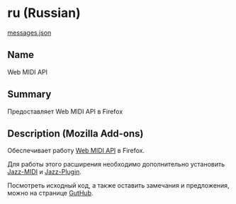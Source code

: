 # ru (Russian)

[messages.json](../firefox/web-midi/_locales/ru/messages.json)

## Name
Web MIDI API

## Summary
Предоставляет Web MIDI API в Firefox

## Description (Mozilla Add-ons)
Обеспечивает работу <a href=http://webaudio.github.io/web-midi-api>Web MIDI API</a> в Firefox.

Для работы этого расширения необходимо дополнительно установить <a href=https://addons.mozilla.org/firefox/addon/jazz-midi>Jazz-MIDI</a> и <a href=https://jazz-soft.net>Jazz-Plugin</a>.

Посмотреть исходный код, а также оставить замечания и предложения, можно на странице <a href=https://github.com/jazz-soft/web-midi>GutHub</a>.

